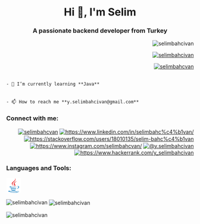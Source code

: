 <h1 align="center">Hi 👋, I'm Selim</h1>
<h3 align="center">A passionate backend developer from Turkey</h3>

<p align="right"> <img src="https://komarev.com/ghpvc/?username=selimbahcivan&label=Profile%20views&color=0e75b6&style=flat" alt="selimbahcivan" /> </p>

<p align="right"> <a href="https://github.com/ryo-ma/github-profile-trophy"><img src="https://github-profile-trophy.vercel.app/?username=selimbahcivan" alt="selimbahcivan" /></a> </p>

<p align="right"> <a href="https://twitter.com/selimbahcvan" target="blank"><img src="https://img.shields.io/twitter/follow/selimbahcvan?logo=twitter&style=for-the-badge" alt="selimbahcvan" /></a> </p>

                                                                                                          - 🌱 I’m currently learning **Java**

                                                                                                          - 📫 How to reach me **y.selimbahcivan@gmail.com**



<h3 align="rightright">Connect with me:</h3>
<p align="right">
<a href="https://twitter.com/selimbahcvan" target="blank"><img align="center" src="https://raw.githubusercontent.com/rahuldkjain/github-profile-readme-generator/master/src/images/icons/Social/twitter.svg" alt="selimbahcvan" height="30" width="40" /></a>
<a href="https://linkedin.com/in/https://www.linkedin.com/in/selimbahc%c4%b1van/" target="blank"><img align="center" src="https://raw.githubusercontent.com/rahuldkjain/github-profile-readme-generator/master/src/images/icons/Social/linked-in-alt.svg" alt="https://www.linkedin.com/in/selimbahc%c4%b1van/" height="30" width="40" /></a>
<a href="https://stackoverflow.com/users/https://stackoverflow.com/users/18010135/selim-bahc%c4%b1van" target="blank"><img align="center" src="https://raw.githubusercontent.com/rahuldkjain/github-profile-readme-generator/master/src/images/icons/Social/stack-overflow.svg" alt="https://stackoverflow.com/users/18010135/selim-bahc%c4%b1van" height="30" width="40" /></a>
<a href="https://instagram.com/https://www.instagram.com/selimbahcvan/" target="blank"><img align="center" src="https://raw.githubusercontent.com/rahuldkjain/github-profile-readme-generator/master/src/images/icons/Social/instagram.svg" alt="https://www.instagram.com/selimbahcvan/" height="30" width="40" /></a>
<a href="https://medium.com/@y.selimbahcivan" target="blank"><img align="center" src="https://raw.githubusercontent.com/rahuldkjain/github-profile-readme-generator/master/src/images/icons/Social/medium.svg" alt="@y.selimbahcivan" height="30" width="40" /></a>
<a href="https://www.hackerrank.com/https://www.hackerrank.com/y_selimbahcivan" target="blank"><img align="center" src="https://raw.githubusercontent.com/rahuldkjain/github-profile-readme-generator/master/src/images/icons/Social/hackerrank.svg" alt="https://www.hackerrank.com/y_selimbahcivan" height="30" width="40" /></a>
</p>

<h3 align="left">Languages and Tools:</h3>
<p align="left"> <a href="https://www.java.com" target="_blank" rel="noreferrer"> <img src="https://raw.githubusercontent.com/devicons/devicon/master/icons/java/java-original.svg" alt="java" width="40" height="40"/> </a> </p>

<p><img align="left" src="https://github-readme-stats.vercel.app/api/top-langs?username=selimbahcivan&show_icons=true&locale=en&layout=compact" alt="selimbahcivan" /></p>

<p>&nbsp;<img align="center" src="https://github-readme-stats.vercel.app/api?username=selimbahcivan&show_icons=true&locale=en" alt="selimbahcivan" /></p>

<p><img align="center" src="https://github-readme-streak-stats.herokuapp.com/?user=selimbahcivan&" alt="selimbahcivan" /></p>
